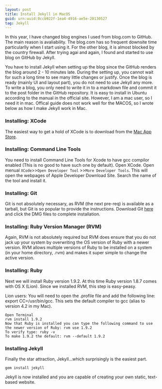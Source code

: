 ```yaml
---
layout: post
title: Install Jekyll in MacOS
guid: urn:uuid:0ccb922f-1ea4-4916-ae5e-20130527
tag: Jekyll
---
```

In this year, I have changed blog engines I used from blog.com to GitHub. The main reason is avaliability. The blog.com has so frequent downsite time particularlly when I start using it. For the other blog, it is almost blocked by the country firewall. After trying agai and again, I found and started to use blog on GitHub by Jekyll.

You have to install Jekyll when setting up the blog since the GitHub renders the blog around 2 - 10 minutes late. During the setting up, you cannot wait for such a long time to see many little changes or justify. Once the blog is ready (mainly UI and layout part), you do not need to use Jekyll any more. To write a blog, you only need to write it in to a markdown file and commit it to the post folder in the GitHub repository. It is easy to install in Ubuntu according to the manual in the official site. However, I am a mac user, so I need it in mac. Offical guide does not work well for the MACOS, so I wrote below as how I make Jekyll work in Mac.
<br>
### Installing: XCode
The easiest way to get a hold of XCode is to download from the [Mac App Store](http://itunes.apple.com/us/app/xcode/id448457090?mt=12).
### Installing: Command Line Tools
You need to install Command Line Tools for Xcode to have gcc compilor enabled (This is no good to have such one by default). Open XCode. Open menual `XCode`>>`Open Developer Tool` >>`More Developer Tools`. This will open the webpages of Apple Developer Download Site. Search the name of the tool and install it.

### Installing: Git
Git is not absolutely necessary, as RVM (the next pre-req) is available as a tarball, but Git is so popular to provide the instructions. Download Git [here](http://code.google.com/p/git-osx-installer/) and click the DMG files to complete installation.
### Installing: Ruby Version Manager (RVM)
Again, RVM is not absolutely required but RVM does ensure that you do not jack up your system by overwriting the OS version of Ruby with a newer version. RVM allows multiple versions of Ruby to be installed on a system (in your home directory, .rvm) and makes it super simple to change the active version.
### Installing: Ruby
Next we will install Ruby version 1.9.2. At this time Ruby version 1.8.7 comes with OS X (Lion). Since we installed RVM, this step is easy-peasy.

Lion users: You will need to open the .profile file and add the following line: export CC=/usr/bin/gcc. This sets the default compiler to gcc (alias to version 4.2 in my Mac).

    Open Terminal
    rvm install 1.9.2
    Now that Ruby is installed you can type the following command to use the newer version of Ruby: rvm use 1.9.2
    To verify type: ruby -v
    To make 1.9.2 the default: rvm --default 1.9.2
### Installing Jekyll
Finally the star attraction, Jekyll…which surprisingly is the easiest part. 

    gem install jekyll

Jekyll is now installed and you are capable of creating your own static, text-based website.





